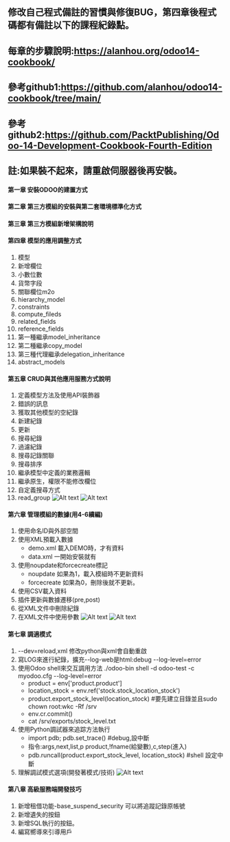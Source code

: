 ## 修改自己程式備註的習慣與修復BUG，第四章後程式碼都有備註以下的課程紀錄點。
## 每章的步驟說明:https://alanhou.org/odoo14-cookbook/
## 參考github1:https://github.com/alanhou/odoo14-cookbook/tree/main/
## 參考github2:https://github.com/PacktPublishing/Odoo-14-Development-Cookbook-Fourth-Edition
## 註:如果裝不起來，請重啟伺服器後再安裝。

#### 第一章 安裝ODOO的建置方式

#### 第二章 第三方模組的安裝與第二套環境標準化方式

#### 第三章 第三方模組新增架構說明

#### 第四章 模型的應用調整方式
1. 模型
2. 新增欄位
3. 小數位數
4. 貨幣字段
5. 關聯欄位m2o
6. hierarchy_model
7. constraints
8. compute_fileds
9. related_fields
10. reference_fields
11. 第一種繼承model_inheritance
12. 第二種繼承copy_model
13. 第三種代理繼承delegation_inheritance
14. abstract_models

#### 第五章 CRUD與其他應用服務方式說明
1. 定義模型方法及使用API裝飾器
2. 錯誤的訊息
3. 獲取其他模型的空紀錄
4. 新建紀錄
5. 更新
6. 搜尋紀錄
8. 過濾紀錄
9. 搜尋記錄關聯
10. 搜尋排序
11. 繼承模型中定義的業務邏輯
12. 繼承原生，權限不能修改欄位
13. 自定義搜尋方式
14. read_group
![Alt text](https://imgur.com/KSy3hih.png)
![Alt text](https://imgur.com/MYxPsmH.png)

#### 第六章 管理模組的數據(用4-6續編)
1. 使用命名ID與外部空間
2. 使用XML預載入數據
   + demo.xml 載入DEMO時，才有資料
   + data.xml 一開始安裝就有
3. 使用noupdate和forcecreate標記
   + noupdate 如果為1，載入模組時不更新資料
   + forcecreate 如果為0，刪除後就不更新。
4. 使用CSV載入資料
5. 插件更新與數據遷移(pre,post)
6. 從XML文件中刪除紀錄
7. 在XML文件中使用參數
![Alt text](https://imgur.com/VBt7UDV.png)
![Alt text](https://imgur.com/qmHYwkj.png)

#### 第七章 調適模式
1. --dev=reload,xml 修改python與xml會自動重啟
2. 寫LOG來進行紀錄，擴充--log-web是html:debug --log-level=error
3. 使用Odoo shell來交互調用方法  ./odoo-bin shell -d odoo-test -c myodoo.cfg --log-level=error
   + product = env['product.product']
   + location_stock = env.ref('stock.stock_location_stock')
   + product.export_stock_level(location_stock)  #要先建立目錄並且sudo chown root:wkc -Rf /srv
   + env.cr.commit()
   + cat /srv/exports/stock_level.txt
4. 使用Python調試器來追踪方法執行
   + import pdb; pdb.set_trace()  #debug,設中斷
   + 指令:args,next,list,p product,!fname(給變數),c,step(進入)
   + pdb.runcall(product.export_stock_level, location_stock)   #shell 設定中斷
5. 理解調試模式選項(開發著模式/技術)
![Alt text](https://imgur.com/At8AQXl.png)

#### 第八章 高級服務端開發技巧
1. 新增租借功能-base_suspend_security 可以將追蹤記錄原帳號
2. 新增遺失的按鈕
3. 新增SQL執行的按鈕。
4. 編寫嚮導來引導用戶
